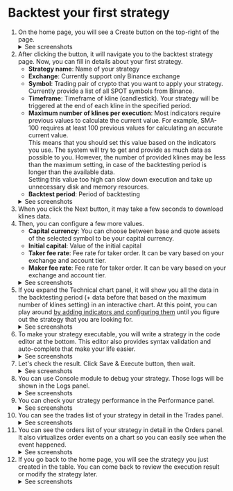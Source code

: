 # Backtest your first strategy
1. On the home page, you will see a Create button on the top-right of the page.
    <details>
    <summary>See screenshots</summary>
    <img src="./screenshots/main-page-empty.png" alt="backtesting main page"/>
    </details>
2. After clicking the button, it will navigate you to the backtest strategy page. Now, you can fill in details about your first strategy.
    - **Strategy name**: Name of your strategy
    - **Exchange**: Currently support only Binance exchange
    - **Symbol**: Trading pair of crypto that you want to apply your strategy. Currently provide a list of all SPOT symbols from Binance.
    - **Timeframe**: Timeframe of kline (candlestick). Your strategy will be triggered at the end of each kline in the specified period.
    - **Maximum number of klines per execution**: Most indicators require previous values to calculate the current value. For example, SMA-100 requires at least 100 previous values for calculating an accurate current value.<br/>
    This means that you should set this value based on the indicators you use. The system will try to get and provide as much data as possible to you. However, the number of provided klines may be less than the maximum setting, in case of the backtesting period is longer than the available data.<br/>
    Setting this value too high can slow down execution and take up unnecessary disk and memory resources.
    - **Backtest period**: Period of backtesting
    <details>
    <summary>See screenshots</summary>
    <img src="./screenshots/backtest-1.png" alt="visit backtest strategy page"/>
    <img src="./screenshots/backtest-2.png" alt="fill in details about strategy"/>
    </details>
3. When you click the Next button, it may take a few seconds to download klines data. 
4. Then, you can configure a few more values.
    - **Capital currency**: You can choose between base and quote assets of the selected symbol to be your capital currency.
    - **Initial capital**: Value of the initial capital
    - **Taker fee rate**: Fee rate for taker order. It can be vary based on your exchange and account tier.
    - **Maker fee rate**: Fee rate for taker order. It can be vary based on your exchange and account tier.
    <details>
    <summary>See screenshots</summary>
    <img src="./screenshots/backtest-3.png" alt="fill in strategy details"/>
    </details>
5. If you expand the Technical chart panel, it will show you all the data in the backtesting period (+ data before that based on the maximum number of klines setting) in an interactive chart. At this point, you can play around <u>by adding indicators and configuring them</u> until you figure out the strategy that you are looking for.
   <details>
    <summary>See screenshots</summary>
    <img src="./screenshots/backtest-4.png" alt="technical chart"/>
    <img src="./screenshots/backtest-5.png" alt="indicators menu"/>
    <img src="./screenshots/backtest-6.png" alt="indicator added"/>
    <img src="./screenshots/backtest-7.png" alt="indicator setting"/>
    </details>
6. To make your strategy executable, you will write a strategy in the code editor at the bottom. This editor also provides syntax validation and auto-complete that make your life easier.
    <details>
    <summary>See screenshots</summary>
    <img src="./screenshots/backtest-8.png" alt="editor auto-complete"/>
    <img src="./screenshots/backtest-9.png" alt="writing strategy finished"/>
    </details>
7. Let's check the result. Click Save & Execute button, then wait.
   <details>
    <summary>See screenshots</summary>
    <img src="./screenshots/backtest-10.png" alt="strategy is executing"/>
    </details>
8. You can use Console module to debug your strategy. Those logs will be shown in the Logs panel.
   <details>
    <summary>See screenshots</summary>
    <img src="./screenshots/backtest-11.png" alt="execution logs is shown in the Logs panel"/>
    </details>
9. You can check your strategy performance in the Performance panel.
   <details>
    <summary>See screenshots</summary>
    <img src="./screenshots/backtest-12.png" alt="performance panel"/>
    </details>
10. You can see the trades list of your strategy in detail in the Trades panel.
    <details>
    <summary>See screenshots</summary>
    <img src="./screenshots/backtest-13.png" alt="trades table"/>
    <img src="./screenshots/backtest-14.png" alt="trades table expanded"/>
    </details>
11. You can see the orders list of your strategy in detail in the Orders panel. It also virtualizes order events on a chart so you can easily see when the event happened.
    <details>
    <summary>See screenshots</summary>
    <img src="./screenshots/backtest-15.png" alt="orders table"/>
    <img src="./screenshots/backtest-16.png" alt="trades table expanded"/>
    </details>
12. If you go back to the home page, you will see the strategy you just created in the table. You can come back to review the execution result or modify the strategy later.
    <details>
    <summary>See screenshots</summary>
    <img src="./screenshots/backtest-17.png" alt="back to backtesting main page"/>
    </details>